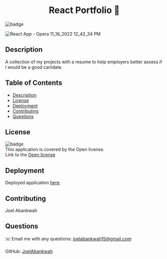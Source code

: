 
<h1 align="center">React Portfolio 👋</h1>
  
![badge](https://img.shields.io/badge/license-Open-brightgreen)<br />

![React App - Opera 11_16_2022 12_42_34 PM](https://user-images.githubusercontent.com/100015338/202289945-a576fa63-14fa-4568-95c9-cebf19ebefb3.png)



## Description
A collection of my projects with a resume to help employers better assess if I would be a good canidate.

## Table of Contents
- [Description](#description)
- [License](#license)
- [Deployment](#deployment)
- [Contributing](#contributing)
- [Questions](#questions)


## License
![badge](https://img.shields.io/badge/license-Open-brightgreen)
<br />
This application is covered by the Open license.
<br />
Link to the <a href='https://www.google.com/search?q=Open+license'>Open license</a>

## Deployment
Deployed application <a href='https://joelabankwah.github.io/react-portfolio/'>here</a>.

## Contributing
Joel Abankwah

## Questions
✉️ Email me with any questions: joelabankwah15@gmail.com<br /><br />
GitHub: [JoelAbankwah](https://github.com/JoelAbankwah)<br />
<br />

